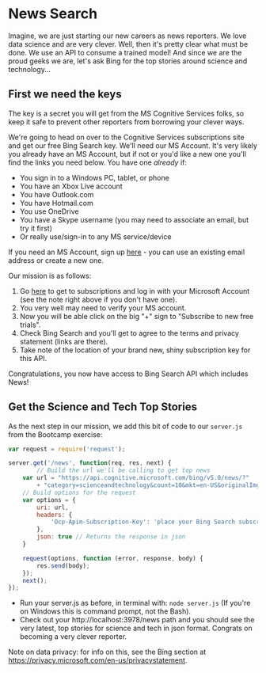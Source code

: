 # News Search

Imagine, we are just starting our new careers as news reporters.  We love data science and are very clever.  Well, then it's pretty clear what must be done.  We use an API to consume a trained model!  And since we are the proud geeks we are, let's ask Bing for the top stories around science and technology...


## First we need the keys

The key is a secret you will get from the MS Cognitive Services folks, so keep it safe to prevent other reporters from borrowing your clever ways. 

We're going to head on over to the Cognitive Services subscriptions site and get our free Bing Search key.  We'll need our MS Account.  It's very likely you already have an MS Account, but if not or you'd like a new one you'll find the links you need below.  You have one _already_ if:
* You sign in to a Windows PC, tablet, or phone
* You have an Xbox Live account
* You have Outlook.com
* You have Hotmail.com
* You use OneDrive
* You have a Skype username (you may need to associate an email, but try it first)
* Or really use/sign-in to any MS service/device

If you need an MS Account, sign up [here](https://signup.live.com) - you can use an existing email address or create a new one.

Our mission is as follows:

1.  Go [here](https://www.microsoft.com/cognitive-services/en-US/subscriptions) to get to subscriptions and log in with your Microsoft Account (see the note right above if you don't have one).
2.  You very well may need to verify your MS account.
3.  Now you will be able click on the big "+" sign to "Subscribe to new free trials".
4.  Check Bing Search and you'll get to agree to the terms and privacy statement (links are there).
5.  Take note of the location of your brand new, shiny subscription key for this API.

Congratulations, you now have access to Bing Search API which includes News!

## Get the Science and Tech Top Stories

As the next step in our mission, we add this bit of code to our `server.js` from the Bootcamp exercise:

```javascript
var request = require('request');

server.get('/news', function(req, res, next) {
        // Build the url we'll be calling to get top news
    var url = "https://api.cognitive.microsoft.com/bing/v5.0/news/?" 
        + "category=scienceandtechnology&count=10&mkt=en-US&originalImg=true";
    // Build options for the request
    var options = {
        uri: url,
        headers: {
            'Ocp-Apim-Subscription-Key': 'place your Bing Search subscription key here'
        },
        json: true // Returns the response in json
    }

    request(options, function (error, response, body) {
        res.send(body);
    });
    next();
});

```

* Run your server.js as before, in terminal with:  `node server.js` (If you're on Windows this is command prompt, not the Bash).
* Check out your http://localhost:3978/news path and you should see the very latest, top stories for science and tech in json format.  Congrats on becoming a very clever reporter.


Note on data privacy:  for info on this, see the Bing section at https://privacy.microsoft.com/en-us/privacystatement.
